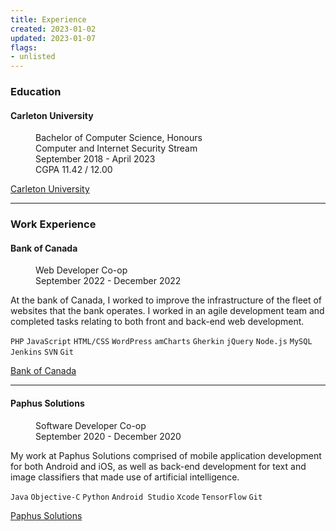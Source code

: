 ```yaml
---
title: Experience
created: 2023-01-02
updated: 2023-01-07
flags:
- unlisted
---
```


### Education

#### Carleton University

<dl>
    <dd>Bachelor of Computer Science, Honours</dd>
    <dd>Computer and Internet Security Stream</dd>
    <dd>September 2018 - April 2023</dd>
    <dd>CGPA 11.42 / 12.00</dd>
</dl>

[Carleton University](https://carleton.ca/)

---

### Work Experience

#### Bank of Canada

<dl>
    <dd>Web Developer Co-op</dd>
    <dd>September 2022 - December 2022</dd>
</dl>

At the bank of Canada, I worked to improve the infrastructure of the fleet of websites that the bank operates. I worked in an agile development team and completed tasks relating to both front and back-end web development.

`PHP` `JavaScript` `HTML/CSS` `WordPress` `amCharts` `Gherkin` `jQuery` `Node.js` `MySQL` `Jenkins` `SVN` `Git` 

[Bank of Canada](https://www.bankofcanada.ca/)

---

#### Paphus Solutions

<dl>
    <dd>Software Developer Co-op</dd>
    <dd>September 2020 - December 2020</dd>
</dl>

My work at Paphus Solutions comprised of mobile application development for both Android and iOS, as well as back-end development for text and image classifiers that made use of artificial intelligence.

`Java` `Objective-C` `Python` `Android Studio` `Xcode` `TensorFlow` `Git`

[Paphus Solutions](https://www.paphussolutions.com/)



